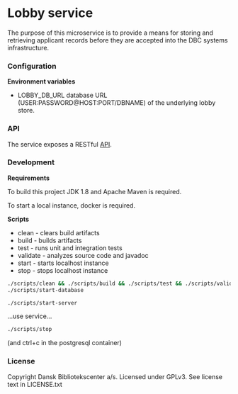 Lobby service
=============

The purpose of this microservice is to provide a means for storing and retrieving applicant
records before they are accepted into the DBC systems infrastructure.

### Configuration

**Environment variables**

* LOBBY_DB_URL database URL (USER:PASSWORD@HOST:PORT/DBNAME) of the underlying lobby store.

### API

The service exposes a RESTful [API](https://raw.githubusercontent.com/DBCDK/lobby/master/API.md).

### Development

**Requirements**

To build this project JDK 1.8 and Apache Maven is required.

To start a local instance, docker is required.

**Scripts**
* clean - clears build artifacts
* build - builds artifacts
* test - runs unit and integration tests
* validate - analyzes source code and javadoc
* start - starts localhost instance
* stop - stops localhost instance

```bash
./scripts/clean && ./scripts/build && ./scripts/test && ./scripts/validate
./scripts/start-database
```
```bash
./scripts/start-server
```
...use service...
```bash
./scripts/stop
```
(and ctrl+c in the postgresql container)

### License

Copyright Dansk Bibliotekscenter a/s. Licensed under GPLv3.
See license text in LICENSE.txt
